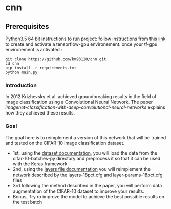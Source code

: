 # cnn

## Prerequisites
[Python3.5 64 bit](https://www.python.org/downloads)
instructions to run project:
follow instructions from [this link](https://www.pugetsystems.com/labs/hpc/The-Best-Way-to-Install-TensorFlow-with-GPU-Support-on-Windows-10-Without-Installing-CUDA-1187/) to create and activate a tensorflow-gpu environement.
once your tf-gpu environement is activated :
```
git clone https://github.com/km93120/cnn.git
cd cnn
pip install -r requirements.txt
python main.py
```

### Introduction

In 2012 Krizhevsky et al. achieved groundbreaking results in the field of image classification using a Convolutional Neural Network. The paper *imagenet-classification-with-deep-convolutional-neural-networks* explains how they achieved these results.

### Goal

The goal here is to reimplement a version of this network that will be trained and tested on the CIFAR-10 image classification dataset.

- 1st, using the [dataset documentation](http://www.cs.toronto.edu/~kriz/cifar.html), you will load the data from the cifar-10-batches-py directory and preprocess it so that it can be used with the Keras framework
- 2nd, using the [layers file documentation](https://code.google.com/archive/p/cuda-convnet/wikis/LayerParams.wiki) you will reimplement the network described by the layers-18pct.cfg and layer-params-18pct.cfg files
- 3rd following the method described in the paper, you will perform data augmentation of the CIFAR-10 dataset to improve your results.
- Bonus, Try ro improve the model to achieve the best possible results on the test batch


